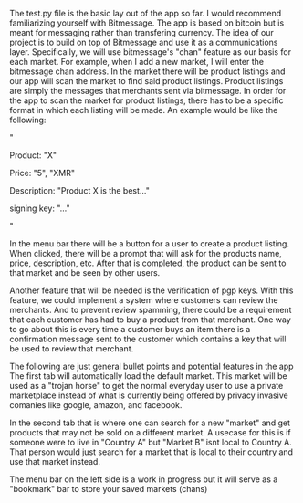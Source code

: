 The test.py file is the basic lay out of the app so far. I would recommend familiarizing yourself with Bitmessage. The app is based on bitcoin but is meant for messaging rather than transfering currency. The idea of our project is to build on top of Bitmessage and use it as a communications layer. Specifically, we will use bitmessage's "chan" feature as our basis for each market. For example, when I add a new market, I will enter the bitmessage chan address. In the market there will be product listings and our app will scan the market to find said product listings. Product listings are simply the messages that merchants sent via bitmessage. In order for the app to scan the market for product listings, there has to be a specific format in which each listing will be made. An example would be like the following:

"

Product: "X"

Price: "5", "XMR"

Description: "Product X is the best..."

signing key: "..."

"

In the menu bar there will be a button for a user to create a product listing. When clicked, there will be a prompt that will ask for the products name, price, description, etc. After that is completed, the product can be sent to that market and be seen by other users.

Another feature that will be needed is the verification of pgp keys. With this feature, we could implement a system where customers can review the merchants. And to prevent review spamming, there could be a requirement that each customer has had to buy a product from that merchant. One way to go about this is every time a customer buys an item there is a confirmation message sent to the customer which contains a key that will be used to review that merchant.




The following are just general bullet points and potential features in the app
The first tab will automatically load the default market. This market will be used as a "trojan horse" to get the normal everyday user to use a private marketplace instead of what is currently being offered by privacy invasive comanies like google, amazon, and facebook.

In the second tab that is where one can search for a new "market" and get products that may not be sold on a different market. A usecase for this is if someone were to live in "Country A" but "Market B" isnt local to Country A. That person would just search for a market that is local to their country and use that market instead.

The menu bar on the left side is a work in progress but it will serve as a "bookmark" bar to store your saved markets (chans)





